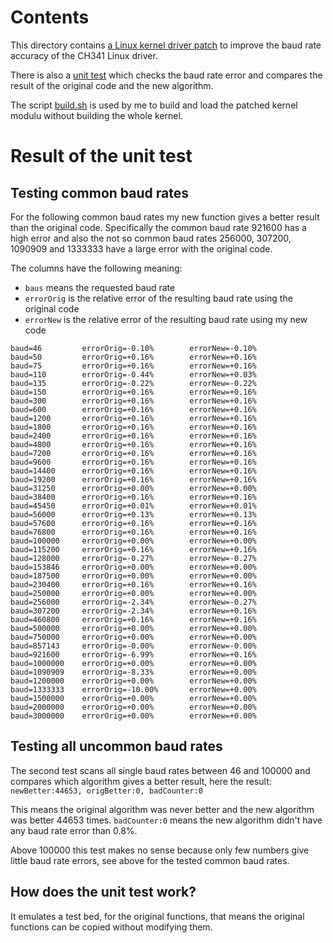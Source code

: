 # Contents
This directory contains [a Linux kernel driver patch](./Linux_4.14.114_ch341.patch) to improve the baud rate accuracy of the CH341 Linux driver.

There is also a [unit test](./check_baud_rates_unittest.c) which checks the baud rate error
and compares the result of the original code and the new algorithm.

The script [build.sh](./build.sh) is used by me to build and load the patched kernel modulu without building the whole kernel.

# Result of the unit test

## Testing common baud rates

For the following common baud rates my new function gives a better result than the original code.
Specifically the common baud rate 921600 has a high error and also the not so common baud 
rates 256000, 307200, 1090909 and 1333333 have a large error with the original code.

The columns have the following meaning:
 - `baus` means the requested baud rate
 - `errorOrig` is the relative error of the resulting baud rate using the original code
 - `errorNew` is the relative error of the resulting baud rate using my new code
 
```
baud=46         errorOrig=-0.10%        errorNew=-0.10%
baud=50         errorOrig=+0.16%        errorNew=+0.16%
baud=75         errorOrig=+0.16%        errorNew=+0.16%
baud=110        errorOrig=-0.44%        errorNew=+0.03%
baud=135        errorOrig=-0.22%        errorNew=-0.22%
baud=150        errorOrig=+0.16%        errorNew=+0.16%
baud=300        errorOrig=+0.16%        errorNew=+0.16%
baud=600        errorOrig=+0.16%        errorNew=+0.16%
baud=1200       errorOrig=+0.16%        errorNew=+0.16%
baud=1800       errorOrig=+0.16%        errorNew=+0.16%
baud=2400       errorOrig=+0.16%        errorNew=+0.16%
baud=4800       errorOrig=+0.16%        errorNew=+0.16%
baud=7200       errorOrig=+0.16%        errorNew=+0.16%
baud=9600       errorOrig=+0.16%        errorNew=+0.16%
baud=14400      errorOrig=+0.16%        errorNew=+0.16%
baud=19200      errorOrig=+0.16%        errorNew=+0.16%
baud=31250      errorOrig=+0.00%        errorNew=+0.00%
baud=38400      errorOrig=+0.16%        errorNew=+0.16%
baud=45450      errorOrig=+0.01%        errorNew=+0.01%
baud=56000      errorOrig=+0.13%        errorNew=+0.13%
baud=57600      errorOrig=+0.16%        errorNew=+0.16%
baud=76800      errorOrig=+0.16%        errorNew=+0.16%
baud=100000     errorOrig=+0.00%        errorNew=+0.00%
baud=115200     errorOrig=+0.16%        errorNew=+0.16%
baud=128000     errorOrig=-0.27%        errorNew=-0.27%
baud=153846     errorOrig=+0.00%        errorNew=+0.00%
baud=187500     errorOrig=+0.00%        errorNew=+0.00%
baud=230400     errorOrig=+0.16%        errorNew=+0.16%
baud=250000     errorOrig=+0.00%        errorNew=+0.00%
baud=256000     errorOrig=-2.34%        errorNew=-0.27%
baud=307200     errorOrig=-2.34%        errorNew=+0.16%
baud=460800     errorOrig=+0.16%        errorNew=+0.16%
baud=500000     errorOrig=+0.00%        errorNew=+0.00%
baud=750000     errorOrig=+0.00%        errorNew=+0.00%
baud=857143     errorOrig=-0.00%        errorNew=-0.00%
baud=921600     errorOrig=-6.99%        errorNew=+0.16%
baud=1000000    errorOrig=+0.00%        errorNew=+0.00%
baud=1090909    errorOrig=-8.33%        errorNew=+0.00%
baud=1200000    errorOrig=+0.00%        errorNew=+0.00%
baud=1333333    errorOrig=-10.00%       errorNew=+0.00%
baud=1500000    errorOrig=+0.00%        errorNew=+0.00%
baud=2000000    errorOrig=+0.00%        errorNew=+0.00%
baud=3000000    errorOrig=+0.00%        errorNew=+0.00%
```

        
## Testing all uncommon baud rates

The second test scans all single baud rates between 46 and 100000 and compares which algorithm gives a
better result, here the result: `newBetter:44653, origBetter:0, badCounter:0`

This means the original algorithm was never better and the new algorithm was better 44653 times.
`badCounter:0` means the new algorithm didn't have any baud rate error than 0.8%.

Above 100000 this test makes no sense because only few numbers give little baud rate errors, see above
for the tested common baud rates.


## How does the unit test work?

It emulates a test bed, for the original functions, that means the original functions can be copied
without modifying them.


